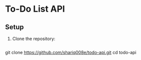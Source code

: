 # To-Do List API

## Setup

1. Clone the repository:
   ```bash
   
 git clone https://github.com/shariq008e/todo-api.git
cd todo-api
